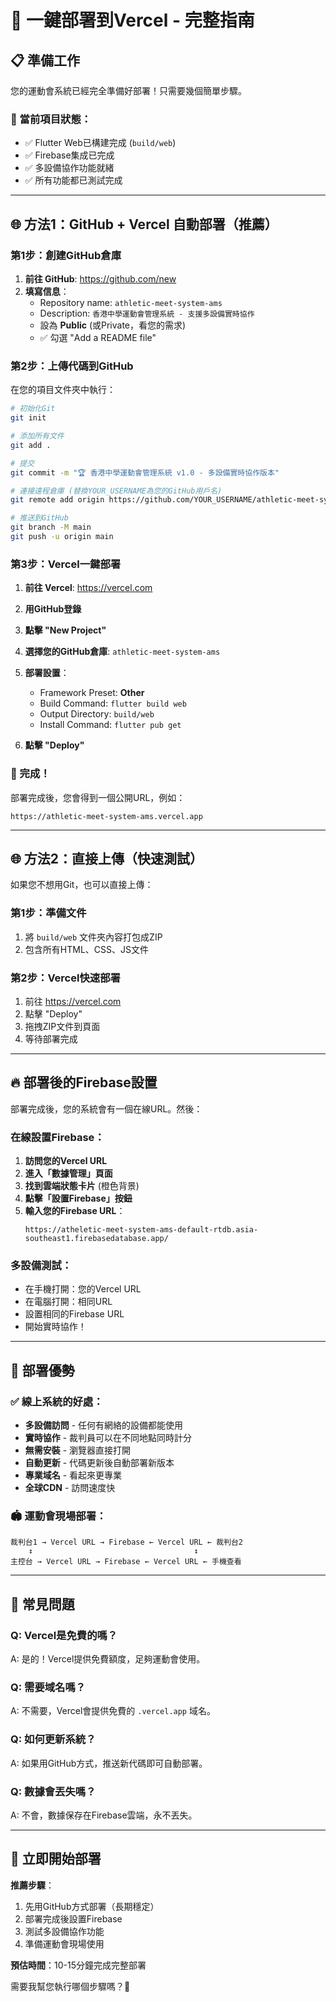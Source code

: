 # 🚀 一鍵部署到Vercel - 完整指南

## 📋 準備工作

您的運動會系統已經完全準備好部署！只需要幾個簡單步驟。

### 📁 當前項目狀態：
- ✅ Flutter Web已構建完成 (`build/web`)
- ✅ Firebase集成已完成
- ✅ 多設備協作功能就緒
- ✅ 所有功能都已測試完成

---

## 🌐 方法1：GitHub + Vercel 自動部署（推薦）

### 第1步：創建GitHub倉庫

1. **前往 GitHub**: https://github.com/new
2. **填寫信息**：
   - Repository name: `athletic-meet-system-ams`
   - Description: `香港中學運動會管理系統 - 支援多設備實時協作`
   - 設為 **Public** (或Private，看您的需求)
   - ✅ 勾選 "Add a README file"

### 第2步：上傳代碼到GitHub

在您的項目文件夾中執行：

```bash
# 初始化Git
git init

# 添加所有文件
git add .

# 提交
git commit -m "🏆 香港中學運動會管理系統 v1.0 - 多設備實時協作版本"

# 連接遠程倉庫 (替換YOUR_USERNAME為您的GitHub用戶名)
git remote add origin https://github.com/YOUR_USERNAME/athletic-meet-system-ams.git

# 推送到GitHub
git branch -M main
git push -u origin main
```

### 第3步：Vercel一鍵部署

1. **前往 Vercel**: https://vercel.com
2. **用GitHub登錄**
3. **點擊 "New Project"**
4. **選擇您的GitHub倉庫**: `athletic-meet-system-ams`
5. **部署設置**：
   - Framework Preset: **Other**
   - Build Command: `flutter build web`
   - Output Directory: `build/web`
   - Install Command: `flutter pub get`

6. **點擊 "Deploy"**

### 🎉 完成！

部署完成後，您會得到一個公開URL，例如：
```
https://athletic-meet-system-ams.vercel.app
```

---

## 🌐 方法2：直接上傳（快速測試）

如果您不想用Git，也可以直接上傳：

### 第1步：準備文件
1. 將 `build/web` 文件夾內容打包成ZIP
2. 包含所有HTML、CSS、JS文件

### 第2步：Vercel快速部署
1. 前往 https://vercel.com
2. 點擊 "Deploy"
3. 拖拽ZIP文件到頁面
4. 等待部署完成

---

## 🔥 部署後的Firebase設置

部署完成後，您的系統會有一個在線URL。然後：

### 在線設置Firebase：

1. **訪問您的Vercel URL**
2. **進入「數據管理」頁面**
3. **找到雲端狀態卡片** (橙色背景)
4. **點擊「設置Firebase」按鈕**
5. **輸入您的Firebase URL**：
   ```
   https://atheletic-meet-system-ams-default-rtdb.asia-southeast1.firebasedatabase.app/
   ```

### 多設備測試：
- 在手機打開：您的Vercel URL
- 在電腦打開：相同URL
- 設置相同的Firebase URL
- 開始實時協作！

---

## 🎯 部署優勢

### ✅ 線上系統的好處：
- **多設備訪問** - 任何有網絡的設備都能使用
- **實時協作** - 裁判員可以在不同地點同時計分
- **無需安裝** - 瀏覽器直接打開
- **自動更新** - 代碼更新後自動部署新版本
- **專業域名** - 看起來更專業
- **全球CDN** - 訪問速度快

### 🏟️ 運動會現場部署：
```
裁判台1 → Vercel URL → Firebase ← Vercel URL ← 裁判台2
    ↕                                    ↕
主控台 → Vercel URL → Firebase ← Vercel URL ← 手機查看
```

---

## 🔧 常見問題

### Q: Vercel是免費的嗎？
A: 是的！Vercel提供免費額度，足夠運動會使用。

### Q: 需要域名嗎？
A: 不需要，Vercel會提供免費的 `.vercel.app` 域名。

### Q: 如何更新系統？
A: 如果用GitHub方式，推送新代碼即可自動部署。

### Q: 數據會丟失嗎？
A: 不會，數據保存在Firebase雲端，永不丟失。

---

## 🚀 立即開始部署

**推薦步驟**：
1. 先用GitHub方式部署（長期穩定）
2. 部署完成後設置Firebase
3. 測試多設備協作功能
4. 準備運動會現場使用

**預估時間**：10-15分鐘完成完整部署

需要我幫您執行哪個步驟嗎？🎯
